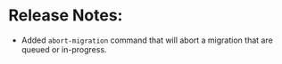 # Release Notes: 
- Added `abort-migration` command that will abort a migration that are queued or in-progress. 